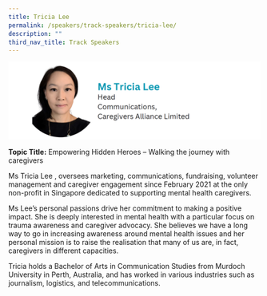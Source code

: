 ```yaml
---
title: Tricia Lee
permalink: /speakers/track-speakers/tricia-lee/
description: ""
third_nav_title: Track Speakers
---
```

<div style="display: flex; flex-wrap: wrap;">
  <div style="flex-basis: 100%; max-width: 100%;">
    <img alt="track speakers 1" src="/images/SpeakersPhoto/tricialee.png">
  </div>
	</div>
	
**Topic Title:** Empowering Hidden Heroes – Walking the journey with caregivers
	
Ms Tricia Lee , oversees marketing, communications, fundraising, volunteer management and caregiver engagement since February 2021 at the only non-profit in Singapore dedicated to supporting mental health caregivers. 
	
Ms Lee’s personal passions drive her commitment to making a positive impact. She is deeply interested in mental health with a particular focus on trauma awareness and caregiver advocacy. She believes we have a long way to go in increasing awareness around mental health issues and her personal mission is to raise the realisation that many of us are, in fact, caregivers in different capacities.
	
Tricia holds a Bachelor of Arts in Communication Studies from Murdoch University in Perth, Australia, and has worked in various industries such as journalism, logistics, and telecommunications.
